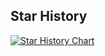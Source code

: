 ## Star History

[![Star History Chart](https://api.star-history.com/svg?repos=lanshi17/AI-large-model-application-development&type=Date)](https://www.star-history.com/#lanshi17/AI-large-model-application-development&Date)
